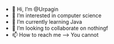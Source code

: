 - 👋 Hi, I’m @Urpagin
- 👀 I’m interested in computer science
- 🌱 I’m currently learning Java
- 💞️ I’m looking to collaborate on nothingf
- 📫 How to reach me --> You cannot

<!---
Urpagin/Urpagin is a ✨ special ✨ repository because its `README.md` (this file) appears on your GitHub profile.
You can click the Preview link to take a look at your changes.
--->
